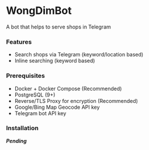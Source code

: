 # WongDimBot
A bot that helps to serve shops in Telegram

### Features
- Search shops via Telegram (keyword/location based)
- Inline searching (keyword based)

### Prerequisites
- Docker + Docker Compose (Recommended)
- PostgreSQL (9+)
- Reverse/TLS Proxy for encryption (Recommended)
- Google/Bing Map Geocode API key
- Telegram bot API key

### Installation
***Pending***